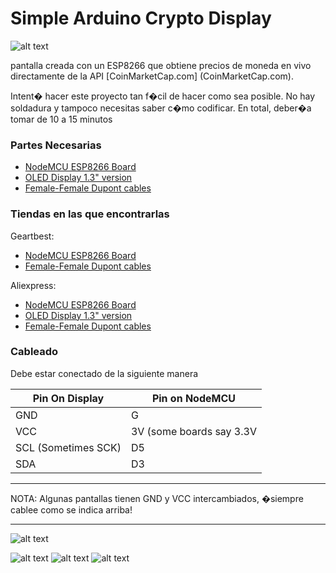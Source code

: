 # Simple Arduino Crypto Display

![alt text](https://i.imgur.com/QcoTabI.png "Display")

pantalla creada con un ESP8266 que obtiene precios de moneda en vivo directamente de la API [CoinMarketCap.com] (CoinMarketCap.com).

Intent� hacer este proyecto tan f�cil de hacer como sea posible. No hay soldadura y tampoco necesitas saber c�mo codificar. En total, deber�a tomar de 10 a 15 minutos


### Partes Necesarias

* [NodeMCU ESP8266 Board](http://bit.ly/2lUer9O)
* [OLED Display 1.3" version](http://bit.ly/2E96O6L)
* [Female-Female Dupont cables](http://bit.ly/2lUm4gE)

### Tiendas en las que encontrarlas
Geartbest:
* [NodeMCU ESP8266 Board](https://es.gearbest.com/transmitters-receivers-module/pp_366523.html?wid=23&lkid=12563384)
* [Female-Female Dupont cables](https://es.gearbest.com/diy-parts-components/pp_234611.html?wid=23&lkid=12563379)

Aliexpress:
* [NodeMCU ESP8266 Board](http://bit.ly/2lUer9O)
* [OLED Display 1.3" version](http://bit.ly/2E96O6L)
* [Female-Female Dupont cables](http://bit.ly/2lUm4gE)

### Cableado

Debe estar conectado de la siguiente manera

| Pin On Display| Pin on NodeMCU |
| ------------- |----------------|
| GND     | G |
| VCC     | 3V (some boards say 3.3V |
| SCL (Sometimes SCK)    | D5 |
| SDA     | D3 |

---

NOTA: Algunas pantallas tienen GND y VCC intercambiados, �siempre cablee como se indica arriba!

---
![alt text](https://i.imgur.com/jaC6E2S.jpg?1 "Warning")


![alt text](https://i.imgur.com/OrTd5SX.jpg "Wiring")
![alt text](https://i.imgur.com/0pLIPvH.png "Wiring to Screen")
![alt text](https://i.imgur.com/xgvBrwZ.png "Wiring to Board")
